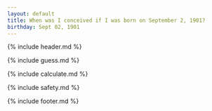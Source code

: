 ```yaml
---
layout: default
title: When was I conceived if I was born on September 2, 1901?
birthday: Sept 02, 1901
---
```


{% include header.md %}

{% include guess.md %}

{% include calculate.md %}

{% include safety.md %}

{% include footer.md %}



